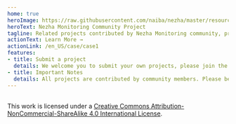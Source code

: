 ```yaml
---
home: true
heroImage: https://raw.githubusercontent.com/naiba/nezha/master/resource/static/brand.svg
heroText: Nezha Monitoring Community Project
tagline: Related projects contributed by Nezha Monitoring community, provide more extensions for Nezha Monitoring
actionText: Learn More →
actionLink: /en_US/case/case1
features:
- title: Submit a project
  details: We welcome you to submit your own projects, please join the Telegram group and contact the administrator for more information
- title: Important Notes
  details: All projects are contributed by community members. Please be aware that Nezha monitoring team cannot be held responsible for community projects including and not limited to warranty, availability, security, etc.
---  
```

<br/>This work is licensed under a <a rel="license" href="http://creativecommons.org/licenses/by-nc-sa/4.0/">Creative Commons Attribution-NonCommercial-ShareAlike 4.0 International License</a>.